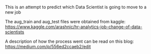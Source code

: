 This is an attempt to predict which Data Scientist is going to move to a new job

The aug_train and aug_test files were obtained from kaggle: https://www.kaggle.com/arashnic/hr-analytics-job-change-of-data-scientists

A description of how the process went can be read on this blog: https://medium.com/p/556ed2ccaeb2/edit

